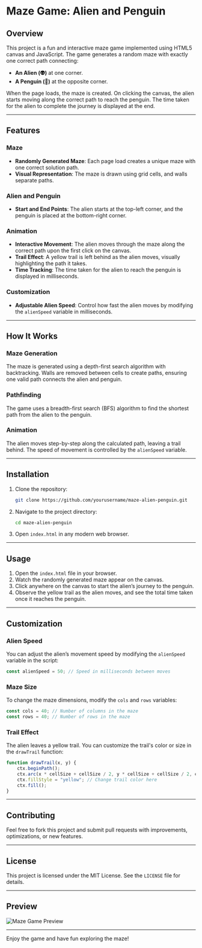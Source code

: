 # Maze Game: Alien and Penguin

## Overview
This project is a fun and interactive maze game implemented using HTML5 canvas and JavaScript. The game generates a random maze with exactly one correct path connecting:

- **An Alien (👽)** at one corner.
- **A Penguin (🐧)** at the opposite corner.

When the page loads, the maze is created. On clicking the canvas, the alien starts moving along the correct path to reach the penguin. The time taken for the alien to complete the journey is displayed at the end.

---

## Features

### Maze
- **Randomly Generated Maze**: Each page load creates a unique maze with one correct solution path.
- **Visual Representation**: The maze is drawn using grid cells, and walls separate paths.

### Alien and Penguin
- **Start and End Points**: The alien starts at the top-left corner, and the penguin is placed at the bottom-right corner.

### Animation
- **Interactive Movement**: The alien moves through the maze along the correct path upon the first click on the canvas.
- **Trail Effect**: A yellow trail is left behind as the alien moves, visually highlighting the path it takes.
- **Time Tracking**: The time taken for the alien to reach the penguin is displayed in milliseconds.

### Customization
- **Adjustable Alien Speed**: Control how fast the alien moves by modifying the `alienSpeed` variable in milliseconds.

---

## How It Works

### Maze Generation
The maze is generated using a depth-first search algorithm with backtracking. Walls are removed between cells to create paths, ensuring one valid path connects the alien and penguin.

### Pathfinding
The game uses a breadth-first search (BFS) algorithm to find the shortest path from the alien to the penguin.

### Animation
The alien moves step-by-step along the calculated path, leaving a trail behind. The speed of movement is controlled by the `alienSpeed` variable.

---

## Installation

1. Clone the repository:
   ```bash
   git clone https://github.com/yourusername/maze-alien-penguin.git
   ```
2. Navigate to the project directory:
   ```bash
   cd maze-alien-penguin
   ```
3. Open `index.html` in any modern web browser.

---

## Usage

1. Open the `index.html` file in your browser.
2. Watch the randomly generated maze appear on the canvas.
3. Click anywhere on the canvas to start the alien’s journey to the penguin.
4. Observe the yellow trail as the alien moves, and see the total time taken once it reaches the penguin.

---

## Customization

### Alien Speed
You can adjust the alien’s movement speed by modifying the `alienSpeed` variable in the script:
```javascript
const alienSpeed = 50; // Speed in milliseconds between moves
```

### Maze Size
To change the maze dimensions, modify the `cols` and `rows` variables:
```javascript
const cols = 40; // Number of columns in the maze
const rows = 40; // Number of rows in the maze
```

### Trail Effect
The alien leaves a yellow trail. You can customize the trail's color or size in the `drawTrail` function:
```javascript
function drawTrail(x, y) {
    ctx.beginPath();
    ctx.arc(x * cellSize + cellSize / 2, y * cellSize + cellSize / 2, cellSize * 0.1, 0, Math.PI * 2);
    ctx.fillStyle = "yellow"; // Change trail color here
    ctx.fill();
}
```

---

## Contributing
Feel free to fork this project and submit pull requests with improvements, optimizations, or new features.

---

## License
This project is licensed under the MIT License. See the `LICENSE` file for details.

---

## Preview
![Maze Game Preview](preview.gif)

---

Enjoy the game and have fun exploring the maze!
 